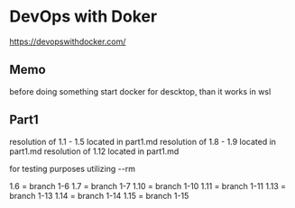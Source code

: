 # DevOps with Doker

https://devopswithdocker.com/


## Memo
before doing something start docker for descktop, than it works in wsl

## Part1 
resolution of 1.1 - 1.5 located in part1.md
resolution of 1.8 - 1.9 located in part1.md
resolution of 1.12 located in part1.md

for testing purposes utilizing --rm 

1.6 = branch 1-6
1.7 = branch 1-7
1.10 = branch 1-10
1.11 = branch 1-11
1.13 = branch 1-13
1.14 = branch 1-14
1.15 = branch 1-15

